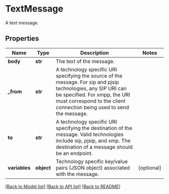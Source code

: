 # TextMessage

A text message.
## Properties
Name | Type | Description | Notes
------------ | ------------- | ------------- | -------------
**body** | **str** | The text of the message. | 
**_from** | **str** | A technology specific URI specifying the source of the message. For sip and pjsip technologies, any SIP URI can be specified. For xmpp, the URI must correspond to the client connection being used to send the message. | 
**to** | **str** | A technology specific URI specifying the destination of the message. Valid technologies include sip, pjsip, and xmp. The destination of a message should be an endpoint. | 
**variables** | **object** | Technology specific key/value pairs (JSON object) associated with the message. | [optional] 

[[Back to Model list]](../README.md#documentation-for-models) [[Back to API list]](../README.md#documentation-for-api-endpoints) [[Back to README]](../README.md)


